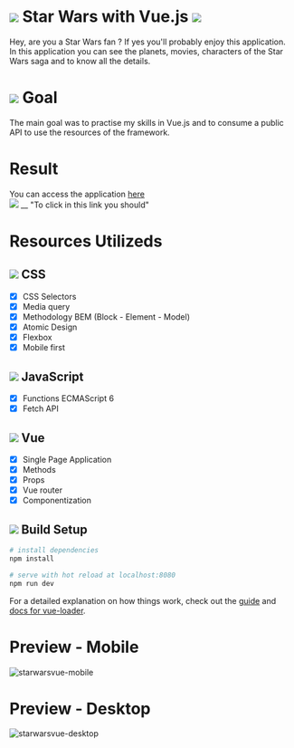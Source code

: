# <img src="https://img.icons8.com/color/40/000000/star-wars.png"/> Star Wars with Vue.js <img src="https://img.icons8.com/color/40/000000/star-wars.png"/>
Hey, are you a Star Wars fan ? If yes you'll probably enjoy this application. <br>
In this application you can see the planets, movies, characters of the Star Wars saga and to know all the details.

# <img src="https://img.icons8.com/color/40/000000/goal--v1.png"/> Goal
The main goal was to practise my skills in Vue.js and to consume a public API to use the resources of the framework.

# Result 
You can access the application <a href="https://starwars-vue2.vercel.app/" target="_blank">here</a> <br>
<img src="https://img.icons8.com/color/48/000000/yoda.png"/> __ "To click in this link you should"

# Resources Utilizeds
## <img src="https://img.icons8.com/color/40/000000/css3.png"/> CSS
- [x] CSS Selectors
- [x] Media query
- [x] Methodology BEM (Block - Element - Model)
- [x] Atomic Design
- [x] Flexbox
- [x] Mobile first

## <img src="https://img.icons8.com/color/40/000000/javascript--v1.png"/> JavaScript
- [x] Functions ECMAScript 6 
- [x] Fetch API

## <img src="https://img.icons8.com/color/40/000000/vue-js.png"/> Vue
- [x] Single Page Application
- [x] Methods
- [x] Props
- [x] Vue router
- [x] Componentization

## <img src="https://img.icons8.com/emoji/40/000000/laptop-emoji.png"/> Build Setup

``` bash
# install dependencies
npm install

# serve with hot reload at localhost:8080
npm run dev
```

For a detailed explanation on how things work, check out the [guide](http://vuejs-templates.github.io/webpack/) and [docs for vue-loader](http://vuejs.github.io/vue-loader).

# Preview - Mobile
![starwarsvue-mobile](https://user-images.githubusercontent.com/51720161/162497586-a0cc175c-7801-4839-ae95-d42e52ba20ce.gif)

# Preview - Desktop
![starwarsvue-desktop](https://user-images.githubusercontent.com/51720161/162498348-89035654-6080-47a3-89d0-f9dbb904bb1f.gif)
